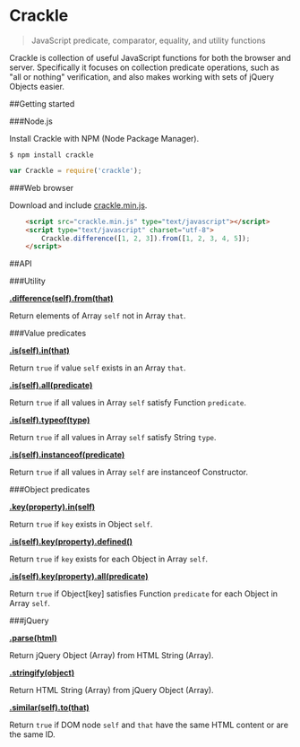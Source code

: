 Crackle
=======

> JavaScript predicate, comparator, equality, and utility functions

Crackle is collection of useful JavaScript functions for both the browser and server.
Specifically it focuses on collection predicate operations, such as "all or nothing" verification, and also makes working with sets of jQuery Objects easier.

##Getting started

###Node.js

Install Crackle with NPM (Node Package Manager).

```
$ npm install crackle
```

```javascript
var Crackle = require('crackle');
```

###Web browser

Download and include [crackle.min.js](https://raw.github.com/wayoutmind/crackle/master/crackle.min.js).

```html
    <script src="crackle.min.js" type="text/javascript"></script>
    <script type="text/javascript" charset="utf-8">
        Crackle.difference([1, 2, 3]).from([1, 2, 3, 4, 5]);
    </script>
```

##API

###Utility

**<a name="difference" href="#difference">.difference(self).from(that)</a>**

Return elements of Array `self` not in Array `that`.

###Value predicates

**<a name="value-in" href="#value-in">.is(self).in(that)</a>**

Return `true` if value `self` exists in an Array `that`.

**<a name="value-all" href="#value-all">.is(self).all(predicate)</a>**

Return `true` if all values in Array `self` satisfy Function `predicate`.

**<a name="value-typeof" href="#value-typeof">.is(self).typeof(type)</a>**

Return `true` if all values in Array `self` satisfy String `type`.

**<a name="value-instanceof" href="#value-instanceof">.is(self).instanceof(predicate)</a>**

Return `true` if all values in Array `self` are instanceof Constructor.

###Object predicates

**<a name="key-in" href="#key-in">.key(property).in(self)</a>**

Return `true` if `key` exists in Object `self`.

**<a name="key-defined" href="#key-defined">.is(self).key(property).defined()</a>**

Return `true` if `key` exists for each Object in Array `self`.

**<a name="key-all" href="#key-all">.is(self).key(property).all(predicate)</a>**

Return `true` if Object[key] satisfies Function `predicate` for each Object in Array `self`.

###jQuery

**<a name="parse" href="#parse">.parse(html)</a>**

Return jQuery Object (Array) from HTML String (Array).

**<a name="stringify" href="#stringify">.stringify(object)</a>**

Return HTML String (Array) from jQuery Object (Array).

**<a name="similar" href="#similar">.similar(self).to(that)</a>**

Return `true` if DOM node `self` and `that` have the same HTML content or are the same ID.
